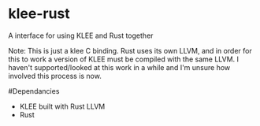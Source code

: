 # klee-rust
A interface for using KLEE and Rust together

Note: This is just a klee C binding. Rust uses its own LLVM, and in order for this to work a version of KLEE must be compiled with the same LLVM. I haven't supported/looked at this work in a while and I'm unsure how involved this process is now.

#Dependancies
- KLEE built with Rust LLVM
- Rust
